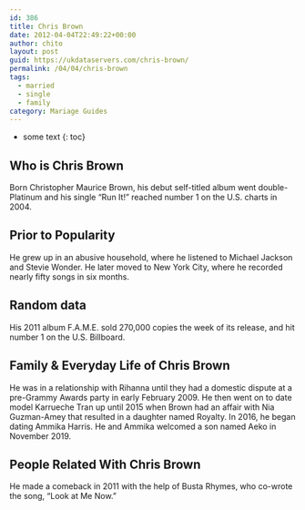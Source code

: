 ```yaml
---
id: 386
title: Chris Brown
date: 2012-04-04T22:49:22+00:00
author: chito
layout: post
guid: https://ukdataservers.com/chris-brown/
permalink: /04/04/chris-brown  
tags:
  - married
  - single
  - family
category: Mariage Guides
---
```


* some text
{: toc}


## Who is  Chris Brown
                  
                  
                  
Born Christopher Maurice Brown, his debut self-titled album went double-Platinum and his single &#8220;Run It!&#8221; reached number 1 on the U.S. charts in 2004.  
                  
                
                
                
## Prior to Popularity 
                  
                  
                  
He grew up in an abusive household, where he listened to Michael Jackson and Stevie Wonder. He later moved to New York City, where he recorded nearly fifty songs in six months. 
                  
                
                
                
## Random data 
                  
                  
                  
His 2011 album F.A.M.E. sold 270,000 copies the week of its release, and hit number 1 on the U.S. Billboard. 
                  
                
                
                
## Family & Everyday Life of Chris Brown
                  
                  
                  
He was in a relationship with Rihanna until they had a domestic dispute at a pre-Grammy Awards party in early February 2009. He then went on to date model Karrueche Tran up until 2015 when Brown had an affair with Nia Guzman-Amey that resulted in a daughter named Royalty. In 2016, he began dating Ammika Harris. He and Ammika welcomed a son named Aeko in November 2019. 
                  
                
                
                
## People Related With  Chris Brown
                  
                  
                  
He made a comeback in 2011 with the help of Busta Rhymes, who co-wrote the song, &#8220;Look at Me Now.&#8221; 
                  
                
              
            
          
          
          
    
    
  

